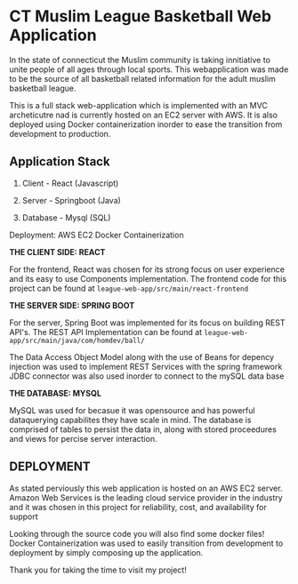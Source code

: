 # CT Muslim League Basketball Web Application

In the state of connecticut the Muslim community is taking innitiative to unite people of all ages through local sports.
This webapplication was made to be the source of all basketball related information for the adult muslim basketball league.

This is a full stack web-application which is implemented with an MVC archeticutre nad is currently hosted on an EC2 server with AWS.
It is also deployed using Docker containerization inorder to ease the transition from development to production.

## Application Stack

1. Client - React (Javascript)

2. Server - Springboot (Java)

3. Database - Mysql (SQL)

Deployment:
  AWS EC2
  Docker Containerization

**THE CLIENT SIDE: REACT**

For the frontend, React was chosen for its strong focus on user experience and its easy to use Components implementation.
The frontend code for this project can be found at `league-web-app/src/main/react-frontend`

**THE SERVER SIDE: SPRING BOOT**

For the server, Spring Boot was implemented for its focus on building REST API's.
The REST API Implementation can be found at `league-web-app/src/main/java/com/homdev/ball/`

The Data Access Object Model along with the use of Beans for depency injection was used to implement REST Services with the spring framework
JDBC connector was also used inorder to connect to the mySQL data base 

**THE DATABASE: MYSQL**

MySQL was used for becasue it was opensource and has powerful dataquerying capabilites they have scale in mind.
The database is comprised of tables to persist the data in, along with stored proceedures and views for percise server interaction.


## DEPLOYMENT

As stated perviously this web application is hosted on an AWS EC2 server.
Amazon Web Services is the leading cloud service provider in the industry and it was chosen in this project for reliability, cost, and availability for support

Looking through the source code you will also find some docker files!
Docker Containerization was used to easily transition from development to deployment by simply composing up the application.

Thank you for taking the time to visit my project!
